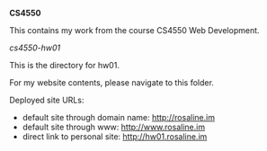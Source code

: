 **CS4550**

This contains my work from the course CS4550 Web Development.

*cs4550-hw01*

  This is the directory for hw01.

  For my website contents, please navigate to this folder.

  Deployed site URLs:
- default site through domain name: http://rosaline.im
- default site through www: http://www.rosaline.im
- direct link to personal site: http://hw01.rosaline.im

